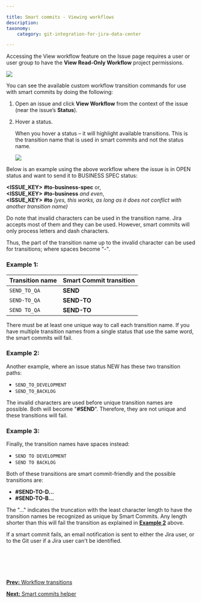 ```yaml
---

title: Smart commits - Viewing workflows
description:
taxonomy:
    category: git-integration-for-jira-data-center

---
```


<div class="bbb-callout bbb--alert">
    <div class="irow">
    <div class="ilogobox">
        <span class="logoimg"></span>
    </div>
    <div class="imsgbox">
        Accessing the View workflow feature on the Issue page requires a user or user group to have the <b>View Read-Only Workflow</b> project permissions.
    </div>
    </div>
</div>


![](/wp-content/uploads/gij-gitserver-issue-page-view-workflow-sel.png)

You can see the available custom workflow transition commands for use with smart commits by doing the following:

1.  Open an issue and click **View Workflow** from the context of the issue (near the issue’s **Status**).

2.  Hover a status.

    When you hover a status – it will highlight available transitions. This is the transition name that is used in smart commits and not the status name.

    ![](/wp-content/uploads/gij-jira-workflow-hover-c.png)

Below is an example using the above workflow where the issue is in OPEN status and want to send it to BUSINESS SPEC status:

**<ISSUE\_KEY>** **#to-business-spec** or,<br>
**<ISSUE\_KEY>** **#to-business** _and even_,<br>
**<ISSUE\_KEY>** **#to** _(yes, this works, as long as it does not conflict with another transition name)_

Do note that invalid characters can be used in the transition name. Jira accepts most of them and they can be used. However, smart commits will only process letters and dash characters.

Thus, the part of the transition name up to the invalid character can be used for transitions; where spaces become "-".

### Example 1:

| Transition name | Smart Commit transition |
|:----------------|:------------------------|
| `SEND_TO_QA`    | **SEND**                |
| `SEND-TO_QA`    | **SEND-TO**             |
| `SEND TO_QA`    | **SEND-TO**             |

There must be at least one unique way to call each transition name. If you have multiple transition names from a single status that use the same word, the smart commits will fail.

### Example 2:

Another example, where an issue status NEW has these two transition paths:

*   `SEND_TO_DEVELOPMENT`
*   `SEND_TO_BACKLOG`
    
The invalid characters are used before unique transition names are possible. Both will become "**#SEND**". Therefore, they are not unique and these transitions will fail.

### Example 3:

Finally, the transition names have spaces instead:

*  `SEND TO DEVELOPMENT`
*  `SEND TO BACKLOG`

Both of these transitions are smart commit-friendly and the possible transitions are:

*   **#SEND-TO-D...**
*   **#SEND-TO-B...**

The "..." indicates the truncation with the least character length to have the transition names be recognized as unique by Smart Commits. Any length shorter than this will fail the transition as explained in [**Example 2**](#example-2) above.

<div class="bbb-callout bbb--info">
    <div class="irow">
    <div class="ilogobox">
        <span class="logoimg"></span>
    </div>
    <div class="imsgbox">
        If a smart commit fails, an email notification is sent to either the Jira user, or to the Git user if a Jira user can't be identified.
    </div>
    </div>
</div>

<p>&nbsp;</p>

<br>
<br>

[**Prev:** Workflow transitions](/git-integration-for-jira-data-center/workflow-transitions-gij-self-managed)

[**Next:** Smart commits helper](/git-integration-for-jira-data-center/smart-commits-helper-gij-self-managed)


